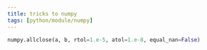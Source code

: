 ```yaml
---
title: tricks to numpy
tags: [python/module/numpy]
---
```


```Python
numpy.allclose(a, b, rtol=1.e-5, atol=1.e-8, equal_nan=False)

```




